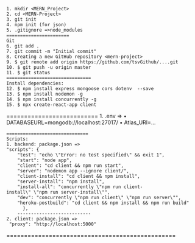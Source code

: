     1. mkdir <MERN_Project>
    2. cd <MERN-Project>
    3. git init
    4. npm init (for json)
    5. .gitignore =>node_modules
    =======================
    Git
    6. git add .
    7. git commit -m "Initial commit"
    8. Creating a new GitHub repository <mern-project>
    9. $ git remote add origin https://github.com/tsvGithub/....git
    10. $ git push -u origin master
    11. $ git status
    ===============================
    Install dependencies:
    12. $ npm install express mongoose cors dotenv  --save
    13. $ npm install nodemon -g
    14. $ npm install concurrently -g
    15. $ npx create-react-app client

========================== 1. .env => • DATABASEURL=mongodb://localhost:27017/<databasetName> • Atlas_URI=…

    ==============================
    Scripts:
    1. backend: package.json =>
    "scripts": {
        "test": "echo \"Error: no test specified\" && exit 1",
        "start": "node app",
        "client": "cd client && npm run start",
        "server": "nodemon app --ignore client/",
        "client-install": "cd client && npm install",
        "server-install": "npm install",
        "install-all": "concurrently \"npm run client-install\" \"npm run server-install\"",
        "dev": "concurrently \"npm run client\" \"npm run server\"",
        "heroku-postbuild": "cd client && npm install && npm run build"
    	  },
        ---------------------------
    2. client: package.json =>
     "proxy": "http://localhost:5000"

================================================

